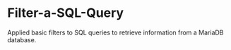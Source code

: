 # Filter-a-SQL-Query
Applied basic filters to SQL queries to retrieve information from a MariaDB database.
